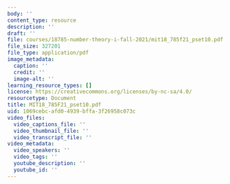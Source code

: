 ```yaml
---
body: ''
content_type: resource
description: ''
draft: ''
file: courses/18785-number-theory-i-fall-2021/mit18_785f21_pset10.pdf
file_size: 327201
file_type: application/pdf
image_metadata:
  caption: ''
  credit: ''
  image-alt: ''
learning_resource_types: []
license: https://creativecommons.org/licenses/by-nc-sa/4.0/
resourcetype: Document
title: MIT18_785F21_pset10.pdf
uid: 1069cebc-afd0-4939-bffa-3f26958c073c
video_files:
  video_captions_file: ''
  video_thumbnail_file: ''
  video_transcript_file: ''
video_metadata:
  video_speakers: ''
  video_tags: ''
  youtube_description: ''
  youtube_id: ''
---
```


